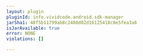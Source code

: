 ```yaml
---
layout: plugin
pluginId: info.vividcode.android.sdk-manager
jarSha1: 48f5b11799ab8c2408d02d16125418c0e5fea3a6
isJarAvailable: true
error: NONE
violations: []

---
```

